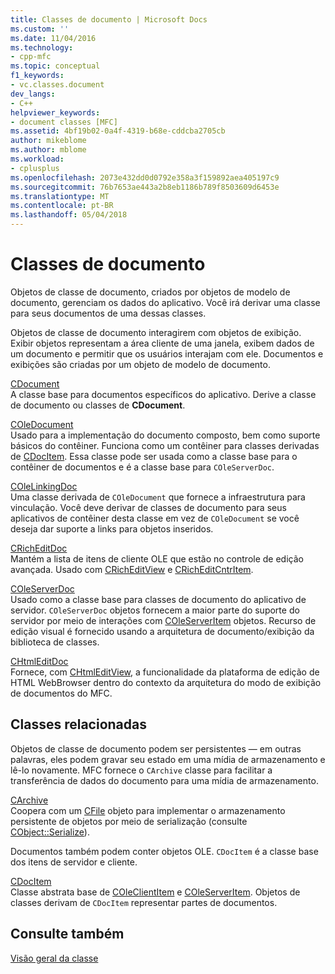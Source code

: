 ```yaml
---
title: Classes de documento | Microsoft Docs
ms.custom: ''
ms.date: 11/04/2016
ms.technology:
- cpp-mfc
ms.topic: conceptual
f1_keywords:
- vc.classes.document
dev_langs:
- C++
helpviewer_keywords:
- document classes [MFC]
ms.assetid: 4bf19b02-0a4f-4319-b68e-cddcba2705cb
author: mikeblome
ms.author: mblome
ms.workload:
- cplusplus
ms.openlocfilehash: 2073e432dd0d0792e358a3f159892aea405197c9
ms.sourcegitcommit: 76b7653ae443a2b8eb1186b789f8503609d6453e
ms.translationtype: MT
ms.contentlocale: pt-BR
ms.lasthandoff: 05/04/2018
---
```

# <a name="document-classes"></a>Classes de documento
Objetos de classe de documento, criados por objetos de modelo de documento, gerenciam os dados do aplicativo. Você irá derivar uma classe para seus documentos de uma dessas classes.  
  
 Objetos de classe de documento interagirem com objetos de exibição. Exibir objetos representam a área cliente de uma janela, exibem dados de um documento e permitir que os usuários interajam com ele. Documentos e exibições são criadas por um objeto de modelo de documento.  
  
 [CDocument](../mfc/reference/cdocument-class.md)  
 A classe base para documentos específicos do aplicativo. Derive a classe de documento ou classes de **CDocument**.  
  
 [COleDocument](../mfc/reference/coledocument-class.md)  
 Usado para a implementação do documento composto, bem como suporte básicos do contêiner. Funciona como um contêiner para classes derivadas de [CDocItem](../mfc/reference/cdocitem-class.md). Essa classe pode ser usada como a classe base para o contêiner de documentos e é a classe base para `COleServerDoc`.  
  
 [COleLinkingDoc](../mfc/reference/colelinkingdoc-class.md)  
 Uma classe derivada de `COleDocument` que fornece a infraestrutura para vinculação. Você deve derivar de classes de documento para seus aplicativos de contêiner desta classe em vez de `COleDocument` se você deseja dar suporte a links para objetos inseridos.  
  
 [CRichEditDoc](../mfc/reference/cricheditdoc-class.md)  
 Mantém a lista de itens de cliente OLE que estão no controle de edição avançada. Usado com [CRichEditView](../mfc/reference/cricheditview-class.md) e [CRichEditCntrItem](../mfc/reference/cricheditcntritem-class.md).  
  
 [COleServerDoc](../mfc/reference/coleserverdoc-class.md)  
 Usado como a classe base para classes de documento do aplicativo de servidor. `COleServerDoc` objetos fornecem a maior parte do suporte do servidor por meio de interações com [COleServerItem](../mfc/reference/coleserveritem-class.md) objetos. Recurso de edição visual é fornecido usando a arquitetura de documento/exibição da biblioteca de classes.  
  
 [CHtmlEditDoc](../mfc/reference/chtmleditdoc-class.md)  
 Fornece, com [CHtmlEditView](../mfc/reference/chtmleditview-class.md), a funcionalidade da plataforma de edição de HTML WebBrowser dentro do contexto da arquitetura do modo de exibição de documentos do MFC.  
  
## <a name="related-classes"></a>Classes relacionadas  
 Objetos de classe de documento podem ser persistentes — em outras palavras, eles podem gravar seu estado em uma mídia de armazenamento e lê-lo novamente. MFC fornece o `CArchive` classe para facilitar a transferência de dados do documento para uma mídia de armazenamento.  
  
 [CArchive](../mfc/reference/carchive-class.md)  
 Coopera com um [CFile](../mfc/reference/cfile-class.md) objeto para implementar o armazenamento persistente de objetos por meio de serialização (consulte [CObject::Serialize](../mfc/reference/cobject-class.md#serialize)).  
  
 Documentos também podem conter objetos OLE. `CDocItem` é a classe base dos itens de servidor e cliente.  
  
 [CDocItem](../mfc/reference/cdocitem-class.md)  
 Classe abstrata base de [COleClientItem](../mfc/reference/coleclientitem-class.md) e [COleServerItem](../mfc/reference/coleserveritem-class.md). Objetos de classes derivam de `CDocItem` representar partes de documentos.  
  
## <a name="see-also"></a>Consulte também  
 [Visão geral da classe](../mfc/class-library-overview.md)

